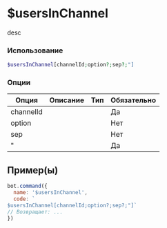 # $usersInChannel
desc
### Использование
```php
$usersInChannel[channelId;option?;sep?;"]
```

### Опции

| Опция | Описание | Тип | Обязательно |
|--------|-------------|------|----------|
| channelId |  |  | Да | 
| option |  |  | Нет | 
| sep |  |  | Нет |
| " |  |  | Да |
## Пример(ы)

```javascript
bot.command({
  name: '$usersInChannel',
  code: `
$usersInChannel[channelId;option?;sep?;"]`
// Возвращает: ...
})
```